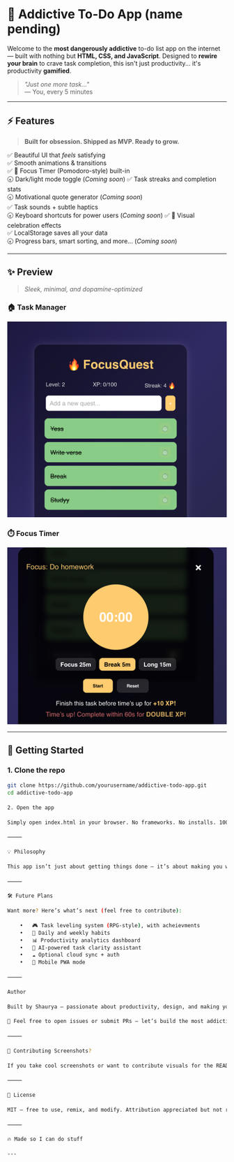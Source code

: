 
# 🧠 Addictive To-Do App (name pending)

Welcome to the **most dangerously addictive** to-do list app on the internet — built with nothing but **HTML, CSS, and JavaScript**. Designed to **rewire your brain** to crave task completion, this isn't just productivity... it's productivity **gamified**.

> _"Just one more task..."_  
> — You, every 5 minutes

---

## ⚡️ Features

> **Built for obsession. Shipped as MVP. Ready to grow.**

✅ Beautiful UI that *feels* satisfying  
✅ Smooth animations & transitions  
✅ 🎯 Focus Timer (Pomodoro-style) built-in  
🕣 Dark/light mode toggle (*Coming soon*)
✅ Task streaks and completion stats  
🕣 Motivational quote generator (*Coming soon*)  
✅ Task sounds + subtle haptics  
🕣 Keyboard shortcuts for power users (*Coming soon*)
✅ 🎉 Visual celebration effects  
✅ LocalStorage saves all your data  
🕣 Progress bars, smart sorting, and more... (*Coming soon*)

---

## ✨ Preview

> _Sleek, minimal, and dopamine-optimized_

### 🏠 Task Manager  
![Task Manager Preview](assets/IMG_5032.jpeg)

### ⏱️ Focus Timer  
![Focus Timer Preview](assets/IMG_5033.jpeg)

---

## 🚀 Getting Started

### 1. Clone the repo
```bash
git clone https://github.com/yourusername/addictive-todo-app.git
cd addictive-todo-app

2. Open the app

Simply open index.html in your browser. No frameworks. No installs. 100% pure front-end power.

⸻

💡 Philosophy

This app isn’t just about getting things done — it’s about making you want to. Every micro-interaction is optimized to give you that little hit of satisfaction. Complete a task? Visual feedback. Start a timer? Feel locked in. It’s flow state… in a browser tab.

⸻

🛠️ Future Plans

Want more? Here’s what’s next (feel free to contribute):

	•	🎮 Task leveling system (RPG-style), with acheievments
	•	🔄 Daily and weekly habits
	•	📊 Productivity analytics dashboard
	•	🧠 AI-powered task clarity assistant
	•	☁️ Optional cloud sync + auth
	•	📱 Mobile PWA mode

⸻

Author

Built by Shaurya — passionate about productivity, design, and making your browser just a bit more dangerous.

💬 Feel free to open issues or submit PRs — let’s build the most addictive task app together.

⸻

📸 Contributing Screenshots?

If you take cool screenshots or want to contribute visuals for the README, just drop them in /assets/ and reference them above!

⸻

📄 License

MIT — free to use, remix, and modify. Attribution appreciated but not required.

⸻

🔥 Made so I can do stuff

---
